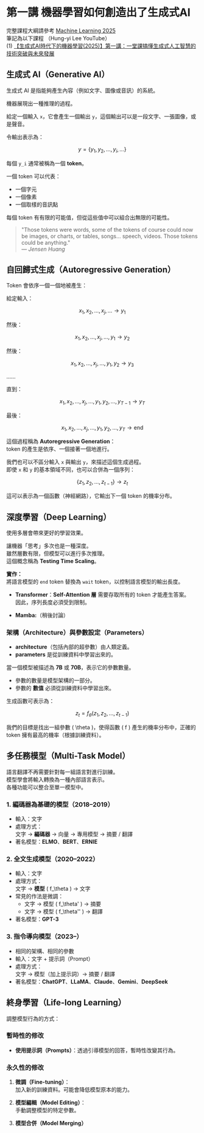 # 第一講 機器學習如何創造出了生成式AI

完整課程大綱請參考 [Machine Learning 2025](https://course.ntu.edu.tw/courses/113-2/41735)  
筆記為以下課程 （Hung-yi Lee YouTube）  
(1) [【生成式AI時代下的機器學習(2025)】第一講：一堂課搞懂生成式人工智慧的技術突破與未來發展](https://www.youtube.com/watch?v=QLiKmca4kzI&list=PLJV_el3uVTsNZEFAdQsDeOdzAaHTca2Gi)  

## 生成式 AI（Generative AI）

生成式 AI 是指能夠產生內容（例如文字、圖像或音訊）的系統。

機器展現出一種推理的過程。

給定一個輸入 `x`，它會產生一個輸出 `y`，這個輸出可以是一段文字、一張圖像，或是聲音。

令輸出表示為：

$$
y = \{y_1, y_2, \ldots, y_i, \ldots\}
$$

每個 `y_i` 通常被稱為一個 **token**。

一個 token 可以代表：
- 一個字元
- 一個像素
- 一個取樣的音訊點

每個 token 有有限的可能值，但從這些值中可以組合出無限的可能性。

> "Those tokens were words, some of the tokens of course could now be images, or charts, or tables, songs... speech, videos. Those tokens could be anything."  
> — *Jensen Huang*

## 自回歸式生成（Autoregressive Generation）

Token 會依序一個一個地被產生：

給定輸入：

$$
x_1, x_2, \ldots, x_j, \ldots \rightarrow y_1
$$

然後：

$$
x_1, x_2, \ldots, x_j, \ldots, y_1 \rightarrow y_2
$$

然後：

$$
x_1, x_2, \ldots, x_j, \ldots, y_1, y_2 \rightarrow y_3
$$

……

直到：

$$
x_1, x_2, \ldots, x_j, \ldots, y_1, y_2, \ldots, y_{T-1} \rightarrow y_T
$$

最後：

$$
x_1, x_2, \ldots, x_j, \ldots, y_1, y_2, \ldots, y_T \rightarrow \text{end}
$$

這個過程稱為 **Autoregressive Generation**：  
token 的產生是依序、一個接著一個地進行。

我們也可以不區分輸入 `x` 與輸出 `y`，來描述這個生成過程。  
即使 `x` 和 `y` 的基本領域不同，也可以合併為一個序列：

$$
\{z_1, z_2, \ldots, z_{t-1}\} \rightarrow z_t
$$

這可以表示為一個函數（神經網路），它輸出下一個 token 的機率分布。

## 深度學習（Deep Learning）

使用多層會帶來更好的學習效果。

讓機器「思考」多次也是一種深度。  
雖然層數有限，但模型可以進行多次推理。  
這個概念稱為 **Testing Time Scaling**。

**實作：**  
將語言模型的 `end` token 替換為 `wait` token，以控制語言模型的輸出長度。

- **Transformer**：**Self-Attention 層** 需要存取所有的 token 才能產生答案。  
  因此，序列長度必須受到限制。

- **Mamba:**（稍後討論）

### 架構（Architecture）與參數設定（Parameters）

- **architecture**（包括內部的超參數）由人類定義。
- **parameters** 是從訓練資料中學習出來的。

當一個模型被描述為 **7B** 或 **70B**，表示它的參數數量。

- 參數的數量是模型架構的一部分。
- 參數的 **數值** 必須從訓練資料中學習出來。

生成函數可表示為：

$$
z_t = f_\theta(z_1, z_2, \ldots, z_{t-1})
$$

我們的目標是找出一組參數 \( \theta \)，使得函數 \( f \) 產生的機率分布中，正確的 token 擁有最高的機率（根據訓練資料）。


## 多任務模型（Multi-Task Model）

語言翻譯不再需要針對每一組語言對進行訓練。  
模型學會將輸入轉換為一種內部語言表示。  
各種功能可以整合至單一模型中。

### 1. 編碼器為基礎的模型（2018–2019）

- 輸入：文字  
- 處理方式：  
  文字 → **編碼器** → 向量 → 專用模型 → 摘要 / 翻譯  
- 著名模型：**ELMO**、**BERT**、**ERNIE**

### 2. 全文生成模型（2020–2022）

- 輸入：文字  
- 處理方式：  
  文字 → **模型** \( f_\theta \) → 文字  
- 常見的作法是微調：
  - 文字 → 模型 \( f_\theta' \) → 摘要  
  - 文字 → 模型 \( f_\theta'' \) → 翻譯  
- 著名模型：**GPT-3**

### 3. 指令導向模型（2023–）

- 相同的架構、相同的參數  
- 輸入：文字 + 提示詞（Prompt）  
- 處理方式：  
  文字 → 模型（加上提示詞）→ 摘要 / 翻譯  
- 著名模型：**ChatGPT**、**LLaMA**、**Claude**、**Gemini**、**DeepSeek**

## 終身學習（Life-long Learning）

調整模型行為的方式：

### 暫時性的修改
- **使用提示詞（Prompts）**：透過引導模型的回答，暫時性改變其行為。

### 永久性的修改
1. **微調（Fine-tuning）**：  
   加入新的訓練資料。可能會降低模型原本的能力。

2. **模型編輯（Model Editing）**：  
   手動調整模型的特定參數。

3. **模型合併（Model Merging）**

